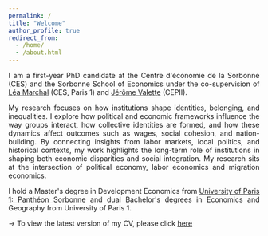 ```yaml
---
permalink: /
title: "Welcome"
author_profile: true
redirect_from: 
  - /home/
  - /about.html
---
```

<p style="text-align: justify;">
I am a first-year PhD candidate at the Centre d'économie de la Sorbonne (CES) and the Sorbonne School of Economics under the co-supervision of <a href="https://leamarchal.fr">Léa Marchal</a> (CES, Paris 1) and <a href="https://sites.google.com/view/valettejerome/home">Jérôme Valette</a> (CEPII).
</p>

<p style="text-align: justify;">
My research focuses on how institutions shape identities, belonging, and inequalities. I explore how political and economic frameworks influence the way groups interact, how collective identities are formed, and how these dynamics affect outcomes such as wages, social cohesion, and nation-building. By connecting insights from labor markets, local politics, and historical contexts, my work highlights the long-term role of institutions in shaping both economic disparities and social integration. My research sits at the intersection of political economy, labor economics and migration economics.
</p>

<p style="text-align: justify;">
I hold a Master's degree in Development Economics from <a href="https://economie.pantheonsorbonne.fr">University of Paris 1: Panthéon Sorbonne</a> and dual Bachelor's degrees in Economics and Geography from University of Paris 1.
</p>

→ To view the latest version of my CV, please click [here](files/MyCV.pdf)